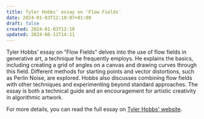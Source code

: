 ```yaml
---
title: Tyler Hobbs' essay on 'Flow Fields'
date: 2024-01-03T12:10:07+01:00
draft: false
created: 2024-01-03T12:10
updated: 2024-06-11T14:11
---
```


Tyler Hobbs’ essay on “Flow Fields” delves into the use of flow fields in generative art, a technique he frequently employs. He explains the basics, including creating a grid of angles on a canvas and drawing curves through this field. Different methods for starting points and vector distortions, such as Perlin Noise, are explored. Hobbs also discusses combining flow fields with other techniques and experimenting beyond standard approaches. The essay is both a technical guide and an encouragement for artistic creativity in algorithmic artwork.

For more details, you can read the full essay on [Tyler Hobbs' website](https://tylerxhobbs.com/essays/2020/flow-fields).